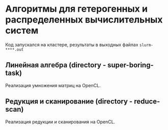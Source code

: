 # Алгоритмы для гетерогенных и распределенных вычислительных систем

Код запускался на кластере, результаты в выходных файлах `slurm-****.out`

## Линейная алгебра (directory - super-boring-task)
Реализация умножения матриц на OpenCL.

## Редукция и сканирование (directory - reduce-scan)
Реализация редукции и сканирования на OpenCL.